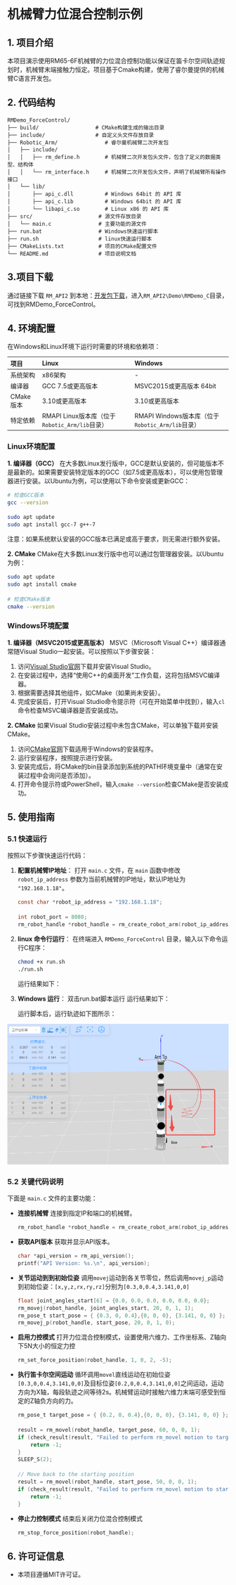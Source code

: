 # 机械臂力位混合控制示例

## **1. 项目介绍**

本项目演示使用RM65-6F机械臂的力位混合控制功能以保证在笛卡尔空间轨迹规划时，机械臂末端接触力恒定。项目基于Cmake构建，使用了睿尔曼提供的机械臂C语言开发包。

## **2. 代码结构**

```
RMDemo_ForceControl/
├── build/                  # CMake构建生成的输出目录
├── include/                # 自定义头文件存放目录
├── Robotic_Arm/               # 睿尔曼机械臂二次开发包
│   ├── include/
│   │   ├── rm_define.h        # 机械臂二次开发包头文件，包含了定义的数据类型、结构体
│   │   └── rm_interface.h     # 机械臂二次开发包头文件，声明了机械臂所有操作接口
│   └── lib/
│       ├── api_c.dll          # Windows 64bit 的 API 库
│       ├── api_c.lib          # Windows 64bit 的 API 库
│       └── libapi_c.so        # Linux x86 的 API 库
├── src/                     # 源文件存放目录
│   └── main.c               # 主要功能的源文件
├── run.bat                  # Windows快速运行脚本
├── run.sh                   # linux快速运行脚本
├── CMakeLists.txt           # 项目的CMake配置文件
└── README.md                # 项目说明文档

```

## **3.项目下载**

通过链接下载 `RM_API2` 到本地：[开发包下载](https://github.com/RealManRobot/RM_API2.git)，进入`RM_API2\Demo\RMDemo_C`目录，可找到RMDemo_ForceControl。

## **4. 环境配置**

在Windows和Linux环境下运行时需要的环境和依赖项：

| 项目      | Linux                                          | Windows                                          |
| :-------- | :--------------------------------------------- | :----------------------------------------------- |
| 系统架构  | x86架构                                        | -                                                |
| 编译器    | GCC 7.5或更高版本                              | MSVC2015或更高版本 64bit                         |
| CMake版本 | 3.10或更高版本                                 | 3.10或更高版本                                   |
| 特定依赖  | RMAPI Linux版本库（位于`Robotic_Arm/lib`目录） | RMAPI Windows版本库（位于`Robotic_Arm/lib`目录） |

### Linux环境配置

**1. 编译器（GCC）**
在大多数Linux发行版中，GCC是默认安装的，但可能版本不是最新的。如果需要安装特定版本的GCC（如7.5或更高版本），可以使用包管理器进行安装。以Ubuntu为例，可以使用以下命令安装或更新GCC：

```bash
# 检查GCC版本
gcc --version

sudo apt update
sudo apt install gcc-7 g++-7  
```

注意：如果系统默认安装的GCC版本已满足或高于要求，则无需进行额外安装。

**2. CMake**
CMake在大多数Linux发行版中也可以通过包管理器安装。以Ubuntu为例：

```bash
sudo apt update
sudo apt install cmake

# 检查CMake版本
cmake --version
```

### Windows环境配置

**1. 编译器（MSVC2015或更高版本）**
MSVC（Microsoft Visual C++）编译器通常随Visual Studio一起安装。可以按照以下步骤安装：

1. 访问[Visual Studio官网](https://visualstudio.microsoft.com/)下载并安装Visual Studio。
2. 在安装过程中，选择“使用C++的桌面开发”工作负载，这将包括MSVC编译器。
3. 根据需要选择其他组件，如CMake（如果尚未安装）。
4. 完成安装后，打开Visual Studio命令提示符（可在开始菜单中找到），输入`cl`命令检查MSVC编译器是否安装成功。

**2. CMake**
如果Visual Studio安装过程中未包含CMake，可以单独下载并安装CMake。

1. 访问[CMake官网](https://cmake.org/download/)下载适用于Windows的安装程序。
2. 运行安装程序，按照提示进行安装。
3. 安装完成后，将CMake的bin目录添加到系统的PATH环境变量中（通常在安装过程中会询问是否添加）。
4. 打开命令提示符或PowerShell，输入`cmake --version`检查CMake是否安装成功。

## **5. 使用指南**

### **5.1 快速运行**

按照以下步骤快速运行代码：

1. **配置机械臂IP地址**：
   打开 `main.c` 文件，在 `main` 函数中修改 `robot_ip_address` 参数为当前机械臂的IP地址，默认IP地址为 `"192.168.1.18"`。

   ```C
   const char *robot_ip_address = "192.168.1.18";

   int robot_port = 8080;
   rm_robot_handle *robot_handle = rm_create_robot_arm(robot_ip_address, robot_port);
   ```

2. **linux 命令行运行**：
   在终端进入 `RMDemo_ForceControl` 目录，输入以下命令运行C程序： 

   ```bash
   chmod +x run.sh
   ./run.sh
   ```

   运行结果如下：

3. **Windows 运行**： 双击run.bat脚本运行
   运行结果如下：

   运行脚本后，运行轨迹如下图所示：

![ForceControl_trajectory](ForceControl_trajectory.png)

### **5.2 关键代码说明**

下面是 `main.c` 文件的主要功能：


- **连接机械臂**
  连接到指定IP和端口的机械臂。
    ```C
  rm_robot_handle *robot_handle = rm_create_robot_arm(robot_ip_address, robot_port);
    ```

- **获取API版本**
  获取并显示API版本。
  ```C
  char *api_version = rm_api_version();
  printf("API Version: %s.\n", api_version);
  ```

- **关节运动到到初始位姿**
  调用`movej`运动到各关节零位，然后调用`movej_p`运动到初始位姿：`[x,y,z,rx,ry,rz]`分别为`[0.3,0,0.4,3.141,0,0]`
  
  ```C
  float joint_angles_start[6] = {0.0, 0.0, 0.0, 0.0, 0.0, 0.0};
  rm_movej(robot_handle, joint_angles_start, 20, 0, 1, 1);
  rm_pose_t start_pose = { {0.3, 0, 0.4},{0, 0, 0}, {3.141, 0, 0} };
  rm_movej_p(robot_handle, start_pose, 20, 0, 1, 0);
  ```
  
- **启用力控模式**
  打开力位混合控制模式，设置使用六维力、工作坐标系、Z轴向下5N大小的恒定力控
  
  ```C
  rm_set_force_position(robot_handle, 1, 0, 2, -5);
  ```
  
- **执行笛卡尔空间运动**
  循环调用`movel`直线运动在初始位姿`[0.3,0,0.4,3.141,0,0]`及目标位姿`[0.2,0,0.4,3.141,0,0]`之间运动，运动方向为X轴，每段轨迹之间等待2s。机械臂运动时接触六维力末端可感受到恒定的Z轴负方向的力。
  
  ```C
  rm_pose_t target_pose = { {0.2, 0, 0.4},{0, 0, 0}, {3.141, 0, 0} };
  
  result = rm_movel(robot_handle, target_pose, 60, 0, 0, 1);
  if (check_result(result, "Failed to perform rm_movel motion to target_pose") != 0) {
      return -1;
  }
  SLEEP_S(2);
  
  // Move back to the starting position
  result = rm_movel(robot_handle, start_pose, 50, 0, 0, 1);
  if (check_result(result, "Failed to perform rm_movel motion to start_pose") != 0) {
      return -1;
  }
  ```
  
- **停止力控制模式**
  结束后关闭力位混合控制模式
  ```C
  rm_stop_force_position(robot_handle);
  ```

## **6. 许可证信息**

* 本项目遵循MIT许可证。
